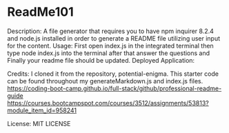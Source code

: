 # ReadMe101

Description:
A file generator that requires you to have npm inquirer 8.2.4 and  node.js installed in order to generate a README file utilizing user input for the content.
Usage:
First open index.js in the integrated terminal then type node index.js into the terminal after that answer the questions and Finally
your readme file should be updated.
Deployed Application:




Credits:
 I cloned it from the repository, potential-enigma. This starter code can be found throughout my generateMarkdown.js and index.js files.
 https://coding-boot-camp.github.io/full-stack/github/professional-readme-guide
 https://courses.bootcampspot.com/courses/3512/assignments/53813?module_item_id=958241

 License:
 MIT LICENSE
